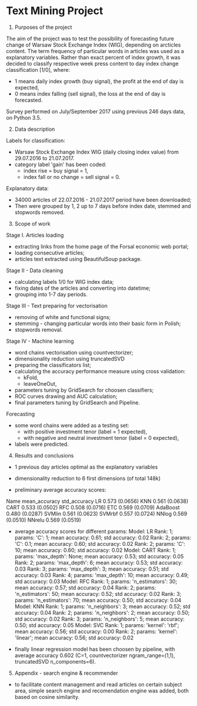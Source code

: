 # Text Mining Project

1. Purposes of the project

The aim of the project was to test the possibility of forecasting future change of Warsaw Stock Exchange Index (WIG), depending on arcticles content. The term frequency of particular words in articles was used as a explanatory variables.
Rather than exact percent of index growth, it was decided to classify respective week press content to day index change classification [1/0], where:
- 1 means daily index growth (buy signal), the profit at the end of day is expected,
- 0 means index falling (sell signal), the loss at the end of day is forecasted.

Survey performed on July/September 2017 using previous 246 days data, on Python 3.5.

2. Data description

Labels for classification:
- Warsaw Stock Exchange Index WIG (daily closing index value) from 29.07.2016 to 21.07.2017. 
- category label 'gain' has been coded:
	- index rise = buy signal = 1,
	- index fall or no change = sell signal = 0.

Explanatory data:
- 34000 articles of 22.07.2016 - 21.07.2017 period have been downloaded;
- Then were grouped by 1, 2 up to 7 days before index date, stemmed and stopwords removed. 

3. Scope of work

Stage I. Articles loading 
- extracting links from the home page of the Forsal economic web portal;
- loading consecutive articles;
- articles text extracted using BeautifulSoup package.

Stage II - Data cleaning
- calculating labels 1/0 for WIG index data;
- fixing dates of the articles and converting into datetime;
- grouping into 1-7 day periods.

Stage III - Text preparing for vectorisation
- removing of white and functional signs;
- stemming - changing particular words into their basic form in Polish;
- stopwords removal.

Stage IV - Machine learning
- word chains vectorisation using countvectorizer;
- dimensionality reduction using truncatedSVD
- preparing the classificators list;
- calculating the accuracy performance measure using cross validation:
	- kFold,
	- leaveOneOut,
- parameters tuning by GridSearch for choosen classifiers;
- ROC curves drawing and AUC calculation;
- final parameters tuning by GridSearch and Pipeline.

Forecasting
- some word chains were added as a testing set:
	- with positive investment tenor (label = 1 expected),
	- with negative and neutral investment tenor (label = 0 expected),
- labels were predicted.

4. Results and conclusions
- 1 previous day articles optimal as the explanatory variables
- dimensionality reduction to 6 first dimensions (of total 148k)

- preliminary average accuracy scores:

Name  mean_accuracy  std_accuracy
LR       0.573  	(0.0656)
KNN      0.561  	(0.0638)
CART     0.533  	(0.0502)
RFC      0.508  	(0.0716)
ETC      0.569  	(0.0709)
AdaBoost 0.480 		(0.0287)
SVMlin   0.561  	(0.0623)
SVMrbf   0.557  	(0.0724)
NNlog    0.569  	(0.0510)
NNrelu   0.569  	(0.0519)

- average accuracy scores for different params:
Model:  LR
Rank: 1; params: 'C': 1; mean accuracy: 0.61; std accuracy: 0.02
Rank: 2; params: 'C': 0.1; mean accuracy: 0.60; std accuracy: 0.02
Rank: 2; params: 'C': 10; mean accuracy: 0.60; std accuracy: 0.02
Model:  CART
Rank: 1; params: 'max_depth': None; mean accuracy: 0.53; std accuracy: 0.05
Rank: 2; params: 'max_depth': 6; mean accuracy: 0.53; std accuracy: 0.03
Rank: 3; params: 'max_depth': 3; mean accuracy: 0.51; std accuracy: 0.03
Rank: 4; params: 'max_depth': 10; mean accuracy: 0.49; std accuracy: 0.03
Model:  RFC
Rank: 1; params: 'n_estimators': 30; mean accuracy: 0.57; std accuracy: 0.04
Rank: 2; params: 'n_estimators': 50; mean accuracy: 0.52; std accuracy: 0.02
Rank: 3; params: 'n_estimators': 70; mean accuracy: 0.50; std accuracy: 0.04
Model:  KNN
Rank: 1; params: 'n_neighbors': 3; mean accuracy: 0.52; std accuracy: 0.04
Rank: 2; params: 'n_neighbors': 2; mean accuracy: 0.50; std accuracy: 0.02
Rank: 3; params: 'n_neighbors': 5; mean accuracy: 0.50; std accuracy: 0.05
Model:  SVC
Rank: 1; params: 'kernel': 'rbf'; mean accuracy: 0.56; std accuracy: 0.00
Rank: 2; params: 'kernel': 'linear'; mean accuracy: 0.56; std accuracy: 0.02

- finally linear regression model has been choosen by pipeline, with average accuracy 0.602 (C=1, countvectorizer ngram_range=(1,1), truncatedSVD n_components=6).

5. Appendix - search engine & recommender
- to facilitate content management and read articles on certain subject area, simple search engine and recomendation engine was added, both based on cosine similarity.

